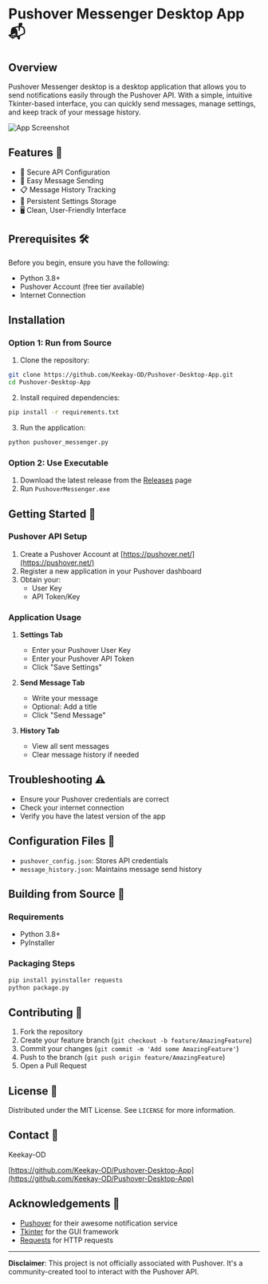 # Pushover Messenger Desktop App 📬

## Overview

Pushover Messenger desktop is a desktop application that allows you to send notifications easily through the Pushover API. With a simple, intuitive Tkinter-based interface, you can quickly send messages, manage settings, and keep track of your message history.

![App Screenshot](screenshot.png)

## Features 🚀

- 🔐 Secure API Configuration
- 📨 Easy Message Sending
- 📋 Message History Tracking
- 💾 Persistent Settings Storage
- 🖥️ Clean, User-Friendly Interface

## Prerequisites 🛠️

Before you begin, ensure you have the following:

- Python 3.8+
- Pushover Account (free tier available)
- Internet Connection

## Installation 

### Option 1: Run from Source

1. Clone the repository:
```bash
git clone https://github.com/Keekay-OD/Pushover-Desktop-App.git
cd Pushover-Desktop-App
```

2. Install required dependencies:
```bash
pip install -r requirements.txt
```

3. Run the application:
```bash
python pushover_messenger.py
```

### Option 2: Use Executable

1. Download the latest release from the [Releases](link-to-releases) page
2. Run `PushoverMessenger.exe`

## Getting Started 🚀

### Pushover API Setup

1. Create a Pushover Account at [https://pushover.net/](https://pushover.net/)
2. Register a new application in your Pushover dashboard
3. Obtain your:
   - User Key
   - API Token/Key

### Application Usage

1. **Settings Tab**
   - Enter your Pushover User Key
   - Enter your Pushover API Token
   - Click "Save Settings"

2. **Send Message Tab**
   - Write your message
   - Optional: Add a title
   - Click "Send Message"

3. **History Tab**
   - View all sent messages
   - Clear message history if needed

## Troubleshooting ⚠️

- Ensure your Pushover credentials are correct
- Check your internet connection
- Verify you have the latest version of the app

## Configuration Files 📁

- `pushover_config.json`: Stores API credentials
- `message_history.json`: Maintains message send history

## Building from Source 🔧

### Requirements
- Python 3.8+
- PyInstaller

### Packaging Steps
```bash
pip install pyinstaller requests
python package.py
```

## Contributing 🤝

1. Fork the repository
2. Create your feature branch (`git checkout -b feature/AmazingFeature`)
3. Commit your changes (`git commit -m 'Add some AmazingFeature'`)
4. Push to the branch (`git push origin feature/AmazingFeature`)
5. Open a Pull Request

## License 📄

Distributed under the MIT License. See `LICENSE` for more information.

## Contact 📧

Keekay-OD

[https://github.com/Keekay-OD/Pushover-Desktop-App](https://github.com/Keekay-OD/Pushover-Desktop-App)

## Acknowledgements 🙏

- [Pushover](https://pushover.net/) for their awesome notification service
- [Tkinter](https://docs.python.org/3/library/tkinter.html) for the GUI framework
- [Requests](https://docs.python-requests.org/en/master/) for HTTP requests

---

**Disclaimer**: This project is not officially associated with Pushover. It's a community-created tool to interact with the Pushover API.
